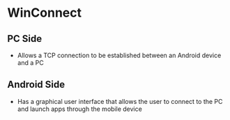 # WinConnect

## PC Side
* Allows a TCP connection to be established between an Android device and a PC

## Android Side
* Has a graphical user interface that allows the user to connect to the PC and launch apps through the mobile device
